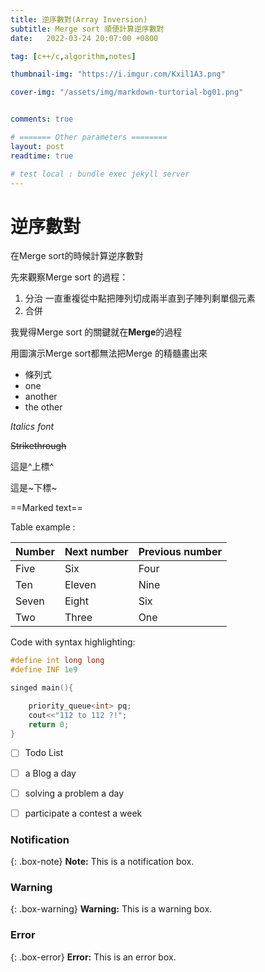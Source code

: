 ```yaml
---
title: 逆序數對(Array Inversion)
subtitle: Merge sort 順便計算逆序數對
date:   2022-03-24 20:07:00 +0800

tag: [c++/c,algorithm,notes]

thumbnail-img: "https://i.imgur.com/Kxil1A3.png"

cover-img: "/assets/img/markdown-turtorial-bg01.png"


comments: true

# ======= Other parameters ========
layout: post
readtime: true

# test local : bundle exec jekyll server
---
```


# 逆序數對

在Merge sort的時候計算逆序數對

先來觀察Merge sort 的過程：

1. 分治 
一直重複從中點把陣列切成兩半直到子陣列剩單個元素
2. 合併

我覺得Merge sort 的關鍵就在**Merge**的過程

用圖演示Merge sort都無法把Merge 的精髓畫出來

- 條列式
- one
- another
- the other

*Italics font*

~~Strikethrough~~

這是^上標^

這是~下標~

==Marked text==

Table example :

| Number | Next number | Previous number |
| :------ |:--- | :--- |
| Five | Six | Four |
| Ten | Eleven | Nine |
| Seven | Eight | Six |
| Two | Three | One |


Code with syntax highlighting:

```cpp
#define int long long 
#define INF 1e9

singed main(){

    priority_queue<int> pq;
    cout<<"112 to 112 ?!";
    return 0;
}
```

- [ ] Todo List
- [ ] a Blog a day
- [ ] solving a problem a day
- [ ] participate a contest a week



### Notification

{: .box-note}
**Note:** This is a notification box.

### Warning

{: .box-warning}
**Warning:** This is a warning box.

### Error

{: .box-error}
**Error:** This is an error box.
